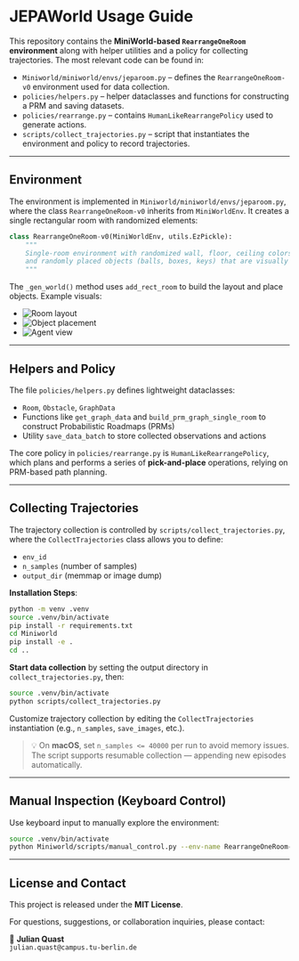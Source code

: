 # JEPAWorld Usage Guide

This repository contains the **MiniWorld-based `RearrangeOneRoom` environment** along with helper utilities and a policy for collecting trajectories. The most relevant code can be found in:

- `Miniworld/miniworld/envs/jeparoom.py` – defines the `RearrangeOneRoom-v0` environment used for data collection.
- `policies/helpers.py` – helper dataclasses and functions for constructing a PRM and saving datasets.
- `policies/rearrange.py` – contains `HumanLikeRearrangePolicy` used to generate actions.
- `scripts/collect_trajectories.py` – script that instantiates the environment and policy to record trajectories.

---

## Environment

The environment is implemented in `Miniworld/miniworld/envs/jeparoom.py`, where the class `RearrangeOneRoom-v0` inherits from `MiniWorldEnv`. It creates a single rectangular room with randomized elements:

```python
class RearrangeOneRoom-v0(MiniWorldEnv, utils.EzPickle):
    """
    Single-room environment with randomized wall, floor, ceiling colors,
    and randomly placed objects (balls, boxes, keys) that are visually distinguishable.
    """
```

The `_gen_world()` method uses `add_rect_room` to build the layout and place objects. Example visuals:

- ![Room layout](https://example.com/image1.png)
- ![Object placement](https://example.com/image2.png)
- ![Agent view](https://example.com/image3.png)

---

## Helpers and Policy

The file `policies/helpers.py` defines lightweight dataclasses:

- `Room`, `Obstacle`, `GraphData`
- Functions like `get_graph_data` and `build_prm_graph_single_room` to construct Probabilistic Roadmaps (PRMs)
- Utility `save_data_batch` to store collected observations and actions

The core policy in `policies/rearrange.py` is `HumanLikeRearrangePolicy`, which plans and performs a series of **pick-and-place** operations, relying on PRM-based path planning.

---

## Collecting Trajectories

The trajectory collection is controlled by `scripts/collect_trajectories.py`, where the `CollectTrajectories` class allows you to define:

- `env_id`
- `n_samples` (number of samples)
- `output_dir` (memmap or image dump)

**Installation Steps**:

```bash
python -m venv .venv
source .venv/bin/activate  
pip install -r requirements.txt
cd Miniworld
pip install -e .
cd ..
```

**Start data collection** by setting the output directory in `collect_trajectories.py`, then:

```bash
source .venv/bin/activate  
python scripts/collect_trajectories.py
```

Customize trajectory collection by editing the `CollectTrajectories` instantiation (e.g., `n_samples`, `save_images`, etc.).

> 💡 On **macOS**, set `n_samples <= 40000` per run to avoid memory issues. The script supports resumable collection — appending new episodes automatically.

---

## Manual Inspection (Keyboard Control)

Use keyboard input to manually explore the environment:

```bash
source .venv/bin/activate  
python Miniworld/scripts/manual_control.py --env-name RearrangeOneRoom-v0 --domain-rand
```

---

## License and Contact

This project is released under the **MIT License**.

For questions, suggestions, or collaboration inquiries, please contact:

📧 **Julian Quast**  
`julian.quast@campus.tu-berlin.de`
